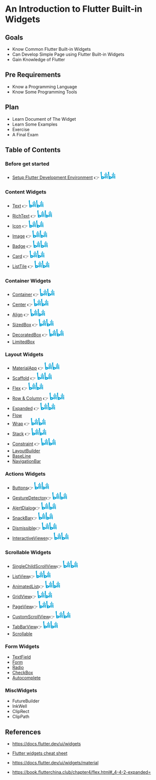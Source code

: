 # An Introduction to Flutter Built-in Widgets

## Goals

- Know Common Flutter Built-in Widgets
- Can Develop Simple Page using Flutter Built-in Widgets
- Gain Knowledge of Flutter

## Pre Requirements

- Know a Programming Language
- Know Some Programming Tools

## Plan

- Learn Document of The Widget
- Learn Some Examples
- Exercise
- A Final Exam

## Table of Contents

### Before get started

- [Setup Flutter Development Environment](lib/src/flutter_develop_env.md) 👉  [<img src="assets/image/bilibili.png" alt="Bilibili" width="48px" height="24px" />](https://www.bilibili.com/video/BV1KP411h7H3/)

### Content Widgets

- [Text](lib/src/content/text/README.md) 👉  [<img src="assets/image/bilibili.png" alt="Bilibili" width="48px" height="24px" />](https://www.bilibili.com/video/BV1Hk4y1w7fq/)
- [RichText](lib/src/content/text/README.md) 👉 [<img src="assets/image/bilibili.png" alt="Bilibili" width="48px" height="24px" />](https://www.bilibili.com/video/BV1Nw411i7cN/)
- [Icon](lib/src/content/icon/README.md) 👉 [<img src="assets/image/bilibili.png" alt="Bilibili" width="48px" height="24px" />](https://www.bilibili.com/video/BV1KN411H7ja/)
- [Image](lib/src/content/image/README.md) 👉 [<img src="assets/image/bilibili.png" alt="Bilibili" width="48px" height="24px" />](https://www.bilibili.com/video/BV16H4y1U7Hb/)
- [Badge](lib/src/content/badge/README.md) 👉 [<img src="assets/image/bilibili.png" alt="Bilibili" width="48px" height="24px" />](https://www.bilibili.com/video/BV1Mu411c7SQ/)
- [Card](lib/src/content/card/README.md) 👉 [<img src="assets/image/bilibili.png" alt="Bilibili" width="48px" height="24px" />](https://www.bilibili.com/video/BV12u411c7W4/)
- [ListTile](lib/src/content/list_tile/README.md) 👉 [<img src="assets/image/bilibili.png" alt="Bilibili" width="48px" height="24px" />](https://www.bilibili.com/video/BV1yF411D7YX/)

### Container Widgets

- [Container](lib/src/container/container/README.md) 👉 [<img src="assets/image/bilibili.png" alt="Bilibili" width="48px" height="24px" />](https://www.bilibili.com/video/BV1Wu411c7XN/)
- [Center](lib/src/container/container/README.md) 👉 [<img src="assets/image/bilibili.png" alt="Bilibili" width="48px" height="24px" />](https://www.bilibili.com/video/BV1iw411i7wC/)
- [Align](lib/src/container/container/README.md) 👉 [<img src="assets/image/bilibili.png" alt="Bilibili" width="48px" height="24px" />](https://www.bilibili.com/video/BV1kN411n77R/)
- [SizedBox](lib/src/container/container/README.md) 👉 [<img src="assets/image/bilibili.png" alt="Bilibili" width="48px" height="24px" />](https://www.bilibili.com/video/BV1Nz4y1L7yc/)
- [DecoratedBox](lib/src/container/container/README.md) 👉 [<img src="assets/image/bilibili.png" alt="Bilibili" width="48px" height="24px" />](https://www.bilibili.com/video/BV1Bh4y1A7pb/)
- [LimitedBox](lib/src/container/limited_box/README.md)


### Layout Widgets

- [MaterialApp](lib/src/layout/materialapp/README.md) 👉 [<img src="assets/image/bilibili.png" alt="Bilibili" width="48px" height="24px" />](https://www.bilibili.com/video/BV18H4y1S7PX/)
- [Scaffold](lib/src/layout/scaffold/README.md) 👉 [<img src="assets/image/bilibili.png" alt="Bilibili" width="48px" height="24px" />](https://www.bilibili.com/video/BV1yu4y1r7au/)
- [Flex](lib/src/layout/flex/README.md) 👉 [<img src="assets/image/bilibili.png" alt="Bilibili" width="48px" height="24px" />](https://www.bilibili.com/video/BV1g94y1p7P7/)
- [Row & Column](lib/src/layout/flex/README.md) 👉 [<img src="assets/image/bilibili.png" alt="Bilibili" width="48px" height="24px" />](https://www.bilibili.com/video/BV1hN411H7ak/)
- [Expanded](lib/src/layout/flex/README.md) 👉 [<img src="assets/image/bilibili.png" alt="Bilibili" width="48px" height="24px" />](https://www.bilibili.com/video/BV1EP411b7j2/)
- [Flow](lib/src/layout/flow/README.md)
- [Wrap](lib/src/layout/flow/README.md) 👉 [<img src="assets/image/bilibili.png" alt="Bilibili" width="48px" height="24px" />](https://www.bilibili.com/video/BV1Xp4y1c7fA/)
- [Stack](lib/src/layout/stack/README.md) 👉 [<img src="assets/image/bilibili.png" alt="Bilibili" width="48px" height="24px" />](https://www.bilibili.com/video/BV1Dh4y1A7My/)
- [Constraint](lib/src/layout/constraint/README.md) 👉 [<img src="assets/image/bilibili.png" alt="Bilibili" width="48px" height="24px" />](https://www.bilibili.com/video/BV1Zj411k7mC/)
- [LayoutBuilder](lib/src/layout/layout_builder/README.md)
- [BaseLine](lib/src/container/baseline/README.md)
- [NavigationBar](lib/src/layout/navigation_bar/README.md)

### Actions Widgets

- [Buttons](lib/src/actions/buttons/README.md)👉 [<img src="assets/image/bilibili.png" alt="Bilibili" width="48px" height="24px" />](https://www.bilibili.com/video/BV1jw411v7ZJ/)
- [GestureDetector](lib/src/actions/gesture_detector/README.md)👉 [<img src="assets/image/bilibili.png" alt="Bilibili" width="48px" height="24px" />](https://www.bilibili.com/video/BV1R34y1w7tn/)
- [AlertDialog](lib/src/actions/alert_dialog/README.md)👉 [<img src="assets/image/bilibili.png" alt="Bilibili" width="48px" height="24px" />](https://www.bilibili.com/video/BV17F411m7jG/)
- [SnackBar](lib/src/actions/snack_bar/README.md)👉 [<img src="assets/image/bilibili.png" alt="Bilibili" width="48px" height="24px" />](https://www.bilibili.com/video/BV1wj411875h/)
- [Dismissible](lib/src/actions/dismissible/README.md)👉 [<img src="assets/image/bilibili.png" alt="Bilibili" width="48px" height="24px" />](https://www.bilibili.com/video/BV1qu4y1z7oR/)
- [InteractiveViewer](lib/src/actions/interactive_viewer/README.md)👉 [<img src="assets/image/bilibili.png" alt="Bilibili" width="48px" height="24px" />](https://www.bilibili.com/video/BV1g8411i7xC/)

### Scrollable Widgets

- [SingleChildScrollView](lib/src/scroll/single_child_scroll_view/README.md)👉 [<img src="assets/image/bilibili.png" alt="Bilibili" width="48px" height="24px" />](https://www.bilibili.com/video/BV1qu4y1z7oR/)
- [ListView](lib/src/scroll/list_view/README.md)👉 [<img src="assets/image/bilibili.png" alt="Bilibili" width="48px" height="24px" />](https://www.bilibili.com/video/BV1qu4y1z7oR/)
- [AnimatedList](lib/src/scroll/animated_list/README.md)👉 [<img src="assets/image/bilibili.png" alt="Bilibili" width="48px" height="24px" />](https://www.bilibili.com/video/BV1Xj41187w2/)
- [GridView](lib/src/scroll/grid_view/README.md)👉 [<img src="assets/image/bilibili.png" alt="Bilibili" width="48px" height="24px" />](https://www.bilibili.com/video/BV1aF411m7Gs/)
- [PageView](lib/src/scroll/page_view/README.md)👉 [<img src="assets/image/bilibili.png" alt="Bilibili" width="48px" height="24px" />](https://www.bilibili.com/video/BV1Jw411e7oT/)
- [CustomScrollView](lib/src/scroll/custom_scroll_view/README.md)👉 [<img src="assets/image/bilibili.png" alt="Bilibili" width="48px" height="24px" />](https://www.bilibili.com/video/BV1XN411E79J/)
- [TabBarView](lib/src/scroll/tabbar_view/README.md)👉 [<img src="assets/image/bilibili.png" alt="Bilibili" width="48px" height="24px" />](https://www.bilibili.com/video/BV1vH4y1d7qE/)
- [Scrollable](lib/src/scroll/scrollable/README.md)


### Form Widgets

- [TextField](lib/src/form/text_field/README.md)
- [Form](lib/src/form/form/README.md)
- [Radio](lib/src/form/radio/README.md)
- [CheckBox](lib/src/form/checkbox/README.md)
- [Autocomplete](lib/src/form/autocomplete/README.md)

### MiscWidgets

- FutureBuilder
- InkWell
- ClipRect
- ClipPath


## References

- https://docs.flutter.dev/ui/widgets

- [Flutter widgets cheat sheet](https://blog.codemagic.io/flutter-widget-cheat-sheet/)

- https://docs.flutter.dev/ui/widgets/material

- https://book.flutterchina.club/chapter4/flex.html#_4-4-2-expanded=

